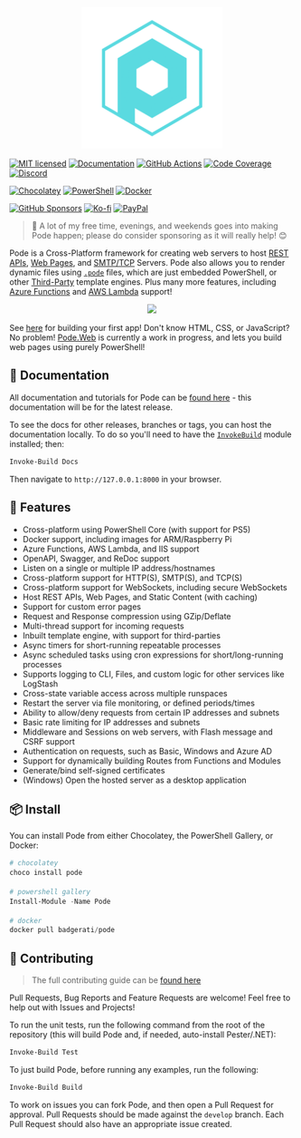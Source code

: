 <p align="center">
    <img src="https://github.com/Badgerati/Pode/raw/new-icon-testing/images/icon-new.svg?raw=true" width="250" />
</p>

[![MIT licensed](https://img.shields.io/badge/license-MIT-blue.svg)](https://raw.githubusercontent.com/Badgerati/Pode/master/LICENSE.txt)
[![Documentation](https://img.shields.io/github/v/release/badgerati/pode?label=docs&logo=readthedocs&logoColor=white)](https://badgerati.github.io/Pode)
[![GitHub Actions](https://img.shields.io/endpoint.svg?url=https%3A%2F%2Factions-badge.atrox.dev%2Fbadgerati%2Fpode%2Fbadge&style=flat&label=GitHub)](https://actions-badge.atrox.dev/badgerati/pode/goto)
[![Code Coverage](https://coveralls.io/repos/github/Badgerati/Pode/badge.svg?branch=develop)](https://coveralls.io/github/Badgerati/Pode?branch=develop)
[![Discord](https://img.shields.io/discord/887398607727255642?logo=discord&logoColor=white)](https://discord.gg/fRqeGcbF6h)

[![Chocolatey](https://img.shields.io/chocolatey/dt/pode.svg?label=Chocolatey&colorB=a1301c&logo=chocolatey&logoColor=white)](https://chocolatey.org/packages/pode)
[![PowerShell](https://img.shields.io/powershellgallery/dt/pode.svg?label=PowerShell&colorB=085298&logo=powershell&logoColor=white)](https://www.powershellgallery.com/packages/Pode)
[![Docker](https://img.shields.io/docker/pulls/badgerati/pode.svg?label=Docker&logoColor=white&logo=docker)](https://hub.docker.com/r/badgerati/pode/)

[![GitHub Sponsors](https://img.shields.io/github/sponsors/Badgerati?color=%23ff69b4&logo=github&style=flat&label=Sponsers)](https://github.com/sponsors/Badgerati)
[![Ko-fi](https://img.shields.io/static/v1?logo=kofi&label=Ko-fi&logoColor=white&message=Buy+me+a+coffee&color=ff5f5f)](https://ko-fi.com/badgerati)
[![PayPal](https://img.shields.io/static/v1?logo=paypal&label=PayPal&logoColor=white&message=Donate&color=00457C)](https://paypal.me/badgerati)

> 💝 A lot of my free time, evenings, and weekends goes into making Pode happen; please do consider sponsoring as it will really help! 😊

Pode is a Cross-Platform framework for creating web servers to host [REST APIs](https://badgerati.github.io/Pode/Tutorials/Routes/Overview/), [Web Pages](https://badgerati.github.io/Pode/Tutorials/Routes/Examples/WebPages/), and [SMTP/TCP](https://badgerati.github.io/Pode/Servers/) Servers. Pode also allows you to render dynamic files using [`.pode`](https://badgerati.github.io/Pode/Tutorials/Views/Pode/) files, which are just embedded PowerShell, or other [Third-Party](https://badgerati.github.io/Pode/Tutorials/Views/ThirdParty/) template engines. Plus many more features, including [Azure Functions](https://badgerati.github.io/Pode/Hosting/AzureFunctions/) and [AWS Lambda](https://badgerati.github.io/Pode/Hosting/AwsLambda/) support!

<p align="center">
    <img src="https://github.com/Badgerati/Pode/blob/develop/images/example_code_2.png?raw=true" />
</p>

See [here](https://badgerati.github.io/Pode/Getting-Started/FirstApp) for building your first app! Don't know HTML, CSS, or JavaScript? No problem! [Pode.Web](https://github.com/Badgerati/Pode.Web) is currently a work in progress, and lets you build web pages using purely PowerShell!

## 📘 Documentation

All documentation and tutorials for Pode can be [found here](https://badgerati.github.io/Pode) - this documentation will be for the latest release.

To see the docs for other releases, branches or tags, you can host the documentation locally. To do so you'll need to have the [`InvokeBuild`](https://github.com/nightroman/Invoke-Build) module installed; then:

```powershell
Invoke-Build Docs
```

Then navigate to `http://127.0.0.1:8000` in your browser.

## 🚀 Features

* Cross-platform using PowerShell Core (with support for PS5)
* Docker support, including images for ARM/Raspberry Pi
* Azure Functions, AWS Lambda, and IIS support
* OpenAPI, Swagger, and ReDoc support
* Listen on a single or multiple IP address/hostnames
* Cross-platform support for HTTP(S), SMTP(S), and TCP(S)
* Cross-platform support for WebSockets, including secure WebSockets
* Host REST APIs, Web Pages, and Static Content (with caching)
* Support for custom error pages
* Request and Response compression using GZip/Deflate
* Multi-thread support for incoming requests
* Inbuilt template engine, with support for third-parties
* Async timers for short-running repeatable processes
* Async scheduled tasks using cron expressions for short/long-running processes
* Supports logging to CLI, Files, and custom logic for other services like LogStash
* Cross-state variable access across multiple runspaces
* Restart the server via file monitoring, or defined periods/times
* Ability to allow/deny requests from certain IP addresses and subnets
* Basic rate limiting for IP addresses and subnets
* Middleware and Sessions on web servers, with Flash message and CSRF support
* Authentication on requests, such as Basic, Windows and Azure AD
* Support for dynamically building Routes from Functions and Modules
* Generate/bind self-signed certificates
* (Windows) Open the hosted server as a desktop application

## 📦 Install

You can install Pode from either Chocolatey, the PowerShell Gallery, or Docker:

```powershell
# chocolatey
choco install pode

# powershell gallery
Install-Module -Name Pode

# docker
docker pull badgerati/pode
```

## 🙌 Contributing

> The full contributing guide can be [found here](https://github.com/Badgerati/Pode/blob/develop/.github/CONTRIBUTING.md)

Pull Requests, Bug Reports and Feature Requests are welcome! Feel free to help out with Issues and Projects!

To run the unit tests, run the following command from the root of the repository (this will build Pode and, if needed, auto-install Pester/.NET):

```powershell
Invoke-Build Test
```

To just build Pode, before running any examples, run the following:

```powershell
Invoke-Build Build
```

To work on issues you can fork Pode, and then open a Pull Request for approval. Pull Requests should be made against the `develop` branch. Each Pull Request should also have an appropriate issue created.
